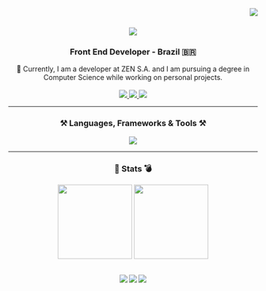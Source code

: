 <img align="right" src="https://visitor-badge.laobi.icu/badge?page_id=jibranmachiavelli.jibranmachiavelli" />

<h1 align="center">
    <img src="https://readme-typing-svg.herokuapp.com/?font=Righteous&size=35&center=true&vCenter=true&width=500&height=70&duration=4000&lines=Hi+There!+👋;+II'm+Leonardo+Jibran+Machiavelli!" />
</h1>

<h3 align="center">Front End Developer - Brazil 🇧🇷</h3>

<div align="center"> 🔭 Currently, I am a developer at ZEN S.A. and I am pursuing a degree in Computer Science while working on personal projects. </div>

<br>

<div align="center">
  <a href="mailto:jibranind@gmail.com">
    <img src="https://img.shields.io/badge/Gmail-333333?style=for-the-badge&logo=gmail&logoColor=red" />
  </a>
  <a href="https://www.linkedin.com/in/leonardo-jibran-machiavelli-12b134253/" target="_blank">
    <img src="https://img.shields.io/badge/LinkedIn-0077B5?style=for-the-badge&logo=linkedin&logoColor=white" />
  </a>
  <a href="https://www.instagram.com/leo_jibran?igsh=aWswOGZ0bzRnY3Rr" target="_blank">
    <img src="https://img.shields.io/badge/Instagram-E4405F?style=for-the-badge&logo=instagram&logoColor=white" />
  </a>
</div>

<hr/>

<h3 align="center">⚒️ Languages, Frameworks & Tools ⚒️</h3>

<div align="center">
    <img src="https://skillicons.dev/icons?i=react,typescript,nextjs,tailwind,github,js,html,css" />
</div>

<hr/>

<h3 align="center">🧨 Stats 💣</h3>

<div align="center">
<img src="https://github-readme-stats.vercel.app/api?username=JibranMachiavelli&show_icons=true&locale=en&bg_color=0d1117&text_color=ffffff&icon_color=2E7AE3&repo=convoychat&hide=stars" alt="" height="150em"/>
<b>
<img src="https://github-readme-stats.vercel.app/api/top-langs?username=JibranMachiavelli&show_icons=true&locale=en&bg_color=0d1117&text_color=ffffff&layout=compact" alt="" bg_color=#808080 height="150em"/>
</div>
  
 ##
<div align="center"> 
   <a href="https://www.linkedin.com/in/leonardo-jibran-machiavelli-12b134253/" target="_blank"><img src="https://img.shields.io/badge/-LinkedIn-%230077B5?style=for-the-badge&logo=linkedin&logoColor=white" target="_blank"></a> 
  <a href="https://www.instagram.com/leo_jibran?igsh=aWswOGZ0bzRnY3Rr" target="_blank"><img src="https://img.shields.io/badge/-Instagram-%23E4405F?style=for-the-badge&logo=instagram&logoColor=white" target="_blank"></a>
  <a href = "mailto:jibranind@gmail.com"><img src="https://img.shields.io/badge/-Gmail-%23333?style=for-the-badge&logo=gmail&logoColor=white" target="_blank"></a>
</div>
